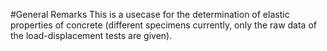 #General Remarks
This is a usecase for the determination of elastic properties of concrete (different specimens currently, only the raw data of the load-displacement tests are given).


